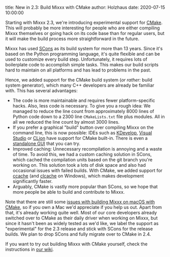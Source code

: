 title: New in 2.3: Build Mixxx with CMake
author: Holzhaus
date: 2020-07-15 10:00:00

Starting with Mixxx 2.3, we're introducing experimental support for [CMake](https://cmake.org/).
This will probably be more interesting for people who are either compiling Mixxx themselves or going hack on its code base than for regular users, but it will make the build process more straightforward in the future.

Mixxx has used [SCons](https://www.scons.org/) as its build system for more than 13 years.
Since it's based on the Python programming language, it's quite flexible and can be used to customize every build step.
Unfortunately, it requires lots of boilerplate code to accomplish simple tasks.
This makes our build scripts hard to maintain on all platforms and has lead to problems in the past.

Hence, we added support for the CMake build system (*or rather:* build system generator), which many C++ developers are already be familiar with.
This has several advantages:

- The code is more maintainable and requires fewer platform-specific hacks.
  Also, less code is necessary. To give you a rough idea:
  We managed to reduce the line count from approximately 8000 lines of Python code down to a 2300 line `CMakeLists.txt` file plus modules.
  All in all we reduced the line count by almost 3000 lines.
- If you prefer a graphical "build" button over compiling Mixxx on the command line, this is now possible:
  IDEs such as [KDevelop](https://www.kdevelop.org/features), [Visual Studio](https://docs.microsoft.com/en-us/cpp/build/cmake-projects-in-visual-studio?view=vs-2019) or [CLion](https://www.jetbrains.com/en-us/clion/features/cmake-support.html) have support for CMake built-in.
  There is even a [standalone GUI](https://cmake.org/runningcmake/) that you can try.
- Improved caching:
  Unnecessary recompilation is annoying and a waste of time.
  To avoid this, we had a custom caching solution in SCons, which cached the compilation units based on the git branch you're working on.
  This solution took a lots of disk space and also had occasional issues with failed builds.
  With CMake, we added support for [ccache](https://ccache.dev/) (and [clcache](https://github.com/frerich/clcache) on Windows), which makes development significantly faster.
- Arguably, CMake is vastly more popular than SCons, so we hope that more people be able to build and contribute to Mixxx.

Note that there are still some [issues with building Mixxx on macOS with CMake](https://mixxx.zulipchat.com/#narrow/stream/109171-development/topic/cmake.20on.20macOS/near/194884364), so if you own a Mac we'd appreciate if you help us out.
Apart from that, it's already working quite well.
Most of our core developers already switched over to CMake as their daily driver when working on Mixxx, but since it hasn't been as widely tested as we'd like, we label the support as "experimental" for the 2.3 release and stick with SCons for the release builds.
We plan to drop SCons and fully migrate over to CMake in 2.4.

If you want to try out building Mixxx with CMake yourself, check the instructions in [our wiki](https://github.com/mixxxdj/mixxx/wiki/Compiling-On-Linux#cmake).
